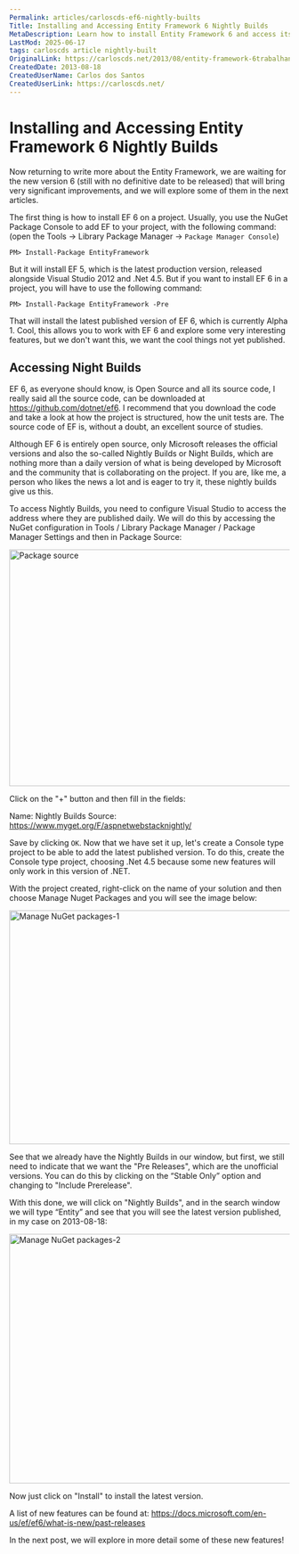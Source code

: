 ```yaml
---
Permalink: articles/carloscds-ef6-nightly-builts
Title: Installing and Accessing Entity Framework 6 Nightly Builds
MetaDescription: Learn how to install Entity Framework 6 and access its nightly builds to explore its new features before they are officially released. Access the latest version and explore its source code.
LastMod: 2025-06-17
tags: carloscds article nightly-built
OriginalLink: https://carloscds.net/2013/08/entity-framework-6trabalhando-com-os-nightly-builds/
CreatedDate: 2013-08-18
CreatedUserName: Carlos dos Santos
CreatedUserLink: https://carloscds.net/
---
```


# Installing and Accessing Entity Framework 6 Nightly Builds

Now returning to write more about the Entity Framework, we are waiting for the new version 6 (still with no definitive date to be released) that will bring very significant improvements, and we will explore some of them in the next articles.

The first thing is how to install EF 6 on a project. Usually, you use the NuGet Package Console to add EF to your project, with the following command: (open the Tools -> Library Package Manager -> `Package Manager Console`)

```package-manager
PM> Install-Package EntityFramework
```

But it will install EF 5, which is the latest production version, released alongside Visual Studio 2012 and .Net 4.5. But if you want to install EF 6 in a project, you will have to use the following command:

```package-manager
PM> Install-Package EntityFramework -Pre
```

That will install the latest published version of EF 6, which is currently Alpha 1. Cool, this allows you to work with EF 6 and explore some very interesting features, but we don't want this, we want the cool things not yet published.

## Accessing Night Builds

EF 6, as everyone should know, is Open Source and all its source code, I really said all the source code, can be downloaded at https://github.com/dotnet/ef6. I recommend that you download the code and take a look at how the project is structured, how the unit tests are. The source code of EF is, without a doubt, an excellent source of studies.

Although EF 6 is entirely open source, only Microsoft releases the official versions and also the so-called Nightly Builds or Night Builds, which are nothing more than a daily version of what is being developed by Microsoft and the community that is collaborating on the project. If you are, like me, a person who likes the news a lot and is eager to try it, these nightly builds give us this.

To access Nightly Builds, you need to configure Visual Studio to access the address where they are published daily. We will do this by accessing the NuGet configuration in Tools / Library Package Manager / Package Manager Settings and then in Package Source:

<img src="https://www.carloscds.net/wp-content/uploads/2013/08/SNAGHTMLc0f2ab2_thumb2.png" width="679" height="425" alt="Package source">

Click on the "+" button and then fill in the fields:

Name: Nightly Builds
Source: https://www.myget.org/F/aspnetwebstacknightly/

Save by clicking `OK`. Now that we have set it up, let's create a Console type project to be able to add the latest published version. To do this, create the Console type project, choosing .Net 4.5 because some new features will only work in this version of .NET.

With the project created, right-click on the name of your solution and then choose Manage Nuget Packages and you will see the image below:

<img src="https://www.carloscds.net/wp-content/uploads/2013/08/SNAGHTMLc1440a3_thumb2.png" width="628" height="420" alt="Manage NuGet packages-1">

See that we already have the Nightly Builds in our window, but first, we still need to indicate that we want the "Pre Releases", which are the unofficial versions. You can do this by clicking on the “Stable Only” option and changing to "Include Prerelease".

With this done, we will click on "Nightly Builds", and in the search window we will type “Entity” and see that you will see the latest version published, in my case on 2013-08-18:

<img src="https://www.carloscds.net/wp-content/uploads/2013/08/SNAGHTMLc172099_thumb2.png" width="669" height="448" alt="Manage NuGet packages-2">

Now just click on "Install" to install the latest version.

A list of new features can be found at: https://docs.microsoft.com/en-us/ef/ef6/what-is-new/past-releases

In the next post, we will explore in more detail some of these new features!